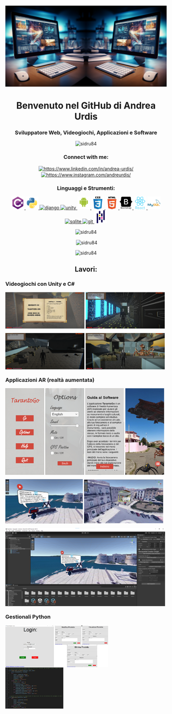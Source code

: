 ![logo](https://github.com/Sidru84/Sidru84/blob/main/immaginepostaz.png)
<h1 align="center">Benvenuto nel GitHub di Andrea Urdis</h1>
<h3 align="center">Sviluppatore Web, Videogiochi, Applicazioni e Software</h3>

<p align="center"> <img src="https://komarev.com/ghpvc/?username=sidru84&label=Profile%20views&color=0e75b6&style=flat" alt="sidru84" /> </p>
<h3 align="center">Connect with me:</h3>
<p align="center">
<a href="https://linkedin.com/in/andrea-urdis/" target="blank"><img align="center" src="https://raw.githubusercontent.com/rahuldkjain/github-profile-readme-generator/master/src/images/icons/Social/linked-in-alt.svg" alt="https://www.linkedin.com/in/andrea-urdis/" height="30" width="40" /></a>
<a href="https://instagram.com/andreurdis/" target="blank"><img align="center" src="https://raw.githubusercontent.com/rahuldkjain/github-profile-readme-generator/master/src/images/icons/Social/instagram.svg" alt="https://www.instagram.com/andreurdis/" height="30" width="40" /></a>
</p>

<h3 align="center">Linguaggi e Strumenti: </h3>
<p align="center"> 
  <a href="https://www.w3schools.com/cs/" target="_blank" rel="noreferrer"> 
    <img src="https://raw.githubusercontent.com/devicons/devicon/master/icons/csharp/csharp-original.svg" alt="csharp" width="40" height="40"/> 
  </a> 
  <a href="https://www.python.org" target="_blank" rel="noreferrer"> 
    <img src="https://raw.githubusercontent.com/devicons/devicon/master/icons/python/python-original.svg" alt="python" width="40" height="40"/> 
  </a> 
  <a href="https://www.djangoproject.com/" target="_blank" rel="noreferrer"> 
    <img src="https://cdn.worldvectorlogo.com/logos/django.svg" alt="django" width="40" height="40"/> 
  </a>
  <a href="https://unity.com/" target="_blank" rel="noreferrer"> 
    <img src="https://www.vectorlogo.zone/logos/unity3d/unity3d-icon.svg" alt="unity" width="40" height="40"/> 
  </a> 
  <a href="https://developer.android.com" target="_blank" rel="noreferrer"> 
    <img src="https://raw.githubusercontent.com/devicons/devicon/master/icons/android/android-original-wordmark.svg" alt="android" width="40" height="40"/> 
  </a> 
  <a href="https://www.w3schools.com/css/" target="_blank" rel="noreferrer"> 
    <img src="https://raw.githubusercontent.com/devicons/devicon/master/icons/css3/css3-original-wordmark.svg" alt="css3" width="40" height="40"/> 
  </a> 
  <a href="https://www.w3.org/html/" target="_blank" rel="noreferrer"> 
    <img src="https://raw.githubusercontent.com/devicons/devicon/master/icons/html5/html5-original-wordmark.svg" alt="html5" width="40" height="40"/> 
  </a> 
  <a href="https://getbootstrap.com" target="_blank" rel="noreferrer"> 
    <img src="https://raw.githubusercontent.com/devicons/devicon/master/icons/bootstrap/bootstrap-plain-wordmark.svg" alt="bootstrap" width="40" height="40"/> 
  </a>
  <a href="https://reactjs.org/" target="_blank" rel="noreferrer"> 
    <img src="https://raw.githubusercontent.com/devicons/devicon/master/icons/react/react-original-wordmark.svg" alt="react" width="40" height="40"/> 
  </a>
  <a href="https://www.mysql.com/" target="_blank" rel="noreferrer"> 
    <img src="https://raw.githubusercontent.com/devicons/devicon/master/icons/mysql/mysql-original-wordmark.svg" alt="mysql" width="40" height="40"/> 
  </a> 
  <a href="https://www.sqlite.org/" target="_blank" rel="noreferrer"> 
    <img src="https://www.vectorlogo.zone/logos/sqlite/sqlite-icon.svg" alt="sqlite" width="40" height="40"/> 
  </a> 
  <a href="https://git-scm.com/" target="_blank" rel="noreferrer"> 
    <img src="https://www.vectorlogo.zone/logos/git-scm/git-scm-icon.svg" alt="git" width="40" height="40"/> 
  </a> 
  <a href="https://pandas.pydata.org/" target="_blank" rel="noreferrer"> 
    <img src="https://raw.githubusercontent.com/devicons/devicon/2ae2a900d2f041da66e950e4d48052658d850630/icons/pandas/pandas-original.svg" alt="pandas" width="40" height="40"/> 
  </a> 
</p>


<p align="center"><img align="center" src="https://github-readme-stats.vercel.app/api/top-langs?username=sidru84&show_icons=true&locale=en&layout=compact" alt="sidru84" /></p>

<p align="center">&nbsp;<img align="center" src="https://github-readme-stats.vercel.app/api?username=sidru84&show_icons=true&locale=en" alt="sidru84" /></p>

<p align="center"><img align="center" src="https://github-readme-streak-stats.herokuapp.com/?user=sidru84&" alt="sidru84" /></p>

<h2 align="center">Lavori:</h2>
<h3 align="left">Videogiochi con Unity e C#</h3>

<p> 
  <img src="https://github.com/Sidru84/Sidru84/blob/main/Gioco1.png" alt="foto Gioco1" align="center" width="49%em"/> 
  <img src="https://github.com/Sidru84/Sidru84/blob/main/Gioco2-600x275.png" alt="foto Gioco2" align="center" width="49%em"/>
</p>
<p>
  <img src="https://github.com/Sidru84/Sidru84/blob/main/Gioco3.png" alt="foto Gioco3" align="center" width="49%em"/>
  <img src="https://github.com/Sidru84/Sidru84/blob/main/Gioco4.png" alt="foto Gioco4" align="center" width="49%em"/>
</p>

<h3 align="left">Applicazioni AR (realtà aumentata)</h3>

<p> 
  <img src="https://github.com/Sidru84/Sidru84/blob/main/menu%20principale.jpg" alt="foto Menu1" align="center" width="24%em"/> 
  <img src="https://github.com/Sidru84/Sidru84/blob/main/Menu2.jpg" alt="foto Menu2" align="center" width="24%em"/>
  <img src="https://github.com/Sidru84/Sidru84/blob/main/guida%20help%20ingl.jpg" alt="foto Menu3" align="center" width="24%em"/>
  <img src="https://github.com/Sidru84/Sidru84/blob/main/App%20AR%201.jpg" alt="foto Menu4" align="center" width="24%em"/>
</p>

<p> 
  <img src="https://github.com/Sidru84/Sidru84/blob/main/Assistente%20Virtuale.png" alt="foto Menu1" align="center" width="48%em"/> 
  <img src="https://github.com/Sidru84/Sidru84/blob/main/Tempio%20Poseidone.png" alt="foto Menu2" align="center" width="49%em"/>
</p>

<p> 
  <img src="https://github.com/Sidru84/Sidru84/blob/main/Monumento%20marinai%2012.png" alt="foto Menu1" align="center" width="99%em"/> 
</p>

<h3 align="left">Gestionali Python</h3>

<p> 
  <img src="https://github.com/Sidru84/Sidru84/blob/main/07-login.jpg" alt="foto python1" align="center" width="30%em"/> 
  <img src="https://github.com/Sidru84/Sidru84/blob/main/17-3foto.jpg" alt="foto python2" align="center" width="33%em"/>
  <img src="https://github.com/Sidru84/Sidru84/blob/main/24-query.jpg" alt="foto python3" align="center" width="36%em"/>
</p>
